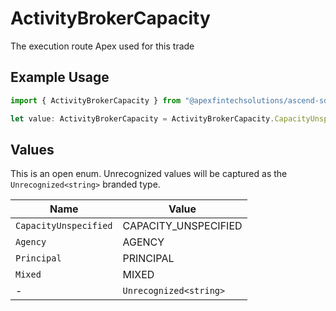 # ActivityBrokerCapacity

The execution route Apex used for this trade

## Example Usage

```typescript
import { ActivityBrokerCapacity } from "@apexfintechsolutions/ascend-sdk/models/components";

let value: ActivityBrokerCapacity = ActivityBrokerCapacity.CapacityUnspecified;
```

## Values

This is an open enum. Unrecognized values will be captured as the `Unrecognized<string>` branded type.

| Name                   | Value                  |
| ---------------------- | ---------------------- |
| `CapacityUnspecified`  | CAPACITY_UNSPECIFIED   |
| `Agency`               | AGENCY                 |
| `Principal`            | PRINCIPAL              |
| `Mixed`                | MIXED                  |
| -                      | `Unrecognized<string>` |